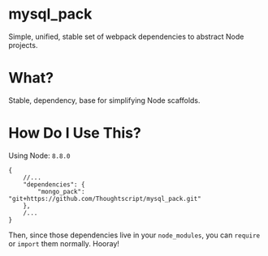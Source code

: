 # mysql_pack

Simple, unified, stable set of webpack dependencies to abstract Node projects.

# What?

Stable, dependency, base for simplifying Node scaffolds.

# How Do I Use This?

Using Node: `8.8.0`

```
{
	//...
	"dependencies": {
		"mongo_pack": "git+https://github.com/Thoughtscript/mysql_pack.git"
	},
	/...
}
```

Then, since those dependencies live in your `node_modules`, you can `require` or `import` them normally. Hooray!
